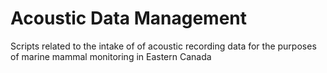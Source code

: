 # Acoustic Data Management

Scripts related to the intake of of acoustic recording data for the purposes of marine mammal monitoring in Eastern Canada  

